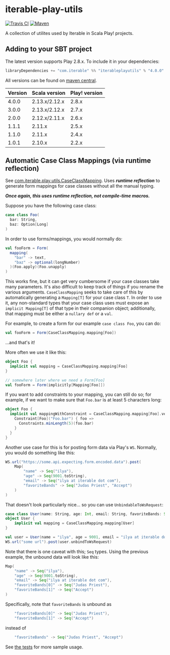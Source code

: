 # iterable-play-utils

[![Travis CI](https://github.com/iterable/iterable-play-utils/actions/workflows/ci.yml/badge.svg?branch=master)](https://github.com/iterable/iterable-play-utils/actions/workflows/ci.yml) [![Maven](https://img.shields.io/maven-central/v/com.iterable/iterableplayutils_2.12.svg)](https://mvnrepository.com/artifact/com.iterable/iterableplayutils)

A collection of utilites used by Iterable in Scala Play! projects.

## Adding to your SBT project

The latest version supports Play 2.8.x. To include it in your dependencies:

```scala
libraryDependencies += "com.iterable" %% "iterableplayutils" % "4.0.0"
```

All versions can be found on [maven central](https://mvnrepository.com/artifact/com.iterable/iterableplayutils).


Version | Scala version | Play! version
--- | --- | ---
4.0.0 | 2.13.x/2.12.x | 2.8.x
3.0.0 | 2.13.x/2.12.x | 2.7.x
2.0.0 | 2.12.x/2.11.x | 2.6.x
1.1.1 | 2.11.x | 2.5.x
1.1.0 | 2.11.x | 2.4.x
1.0.1 | 2.10.x | 2.2.x

## Automatic Case Class Mappings (via runtime reflection)

See [com.iterable.play.utils.CaseClassMapping](https://github.com/Iterable/iterable-play-utils/blob/master/src/main/scala/com/iterable/play/utils/CaseClassMapping.scala). Uses ***runtime reflection*** to generate form mappings for case classes without all the manual typing.

***Once again, this uses runtime reflection, not compile-time macros.***

Suppose you have the following case class:
```scala
case class Foo(
  bar: String,
  baz: Option[Long]
)
```

In order to use forms/mappings, you would normally do:
```scala
val fooForm = Form(
  mapping(
    "bar" -> text,
    "baz" -> optional(longNumber)
  )(Foo.apply)(Foo.unapply)
)
```

This works fine, but it can get very cumbersome if your case classes take many parameters. It's also difficult to keep track of things if you rename the various arguments. `CaseClassMapping` seeks to take care of this by automatically generating a `Mapping[T]` for your case class `T`. In order to use it, any non-standard types that your case class uses must expose an `implicit Mapping[T]` of that type in their companion object; additionally, that mapping must be either a `nullary def` or a `val`.

For example, to create a form for our example `case class Foo`, you can do:
```scala
val fooForm = Form(CaseClassMapping.mapping[Foo])
```

...and that's it!

More often we use it like this:
```scala
object Foo {
  implicit val mapping = CaseClassMapping.mapping[Foo]
}

// somewhere later where we need a Form[Foo]
val fooForm = Form(implicitly[Mapping[Foo]])
```

If you want to add constraints to your mapping, you can still do so; for example, if we want to make sure that `Foo.bar` is at least 5 characters long:
```scala
object Foo {
  implicit val mappingWithConstraint = CaseClassMapping.mapping[Foo].verifying {
    Constraint[Foo]("Foo.bar") { foo =>
      Constraints.minLength(5)(foo.bar)
    }
  }
}
```

Another use case for this is for posting form data via Play's `WS`. Normally, you would do something like this:
```scala
WS.url("https://some.api.expecting.form.encoded.data").post(
    Map(
        "name" -> Seq("ilya"),
        "age" -> Seq(9001.toString),
        "email" -> Seq("ilya at iterable dot com"),
        "favoriteBands" -> Seq("Judas Priest", "Accept")
    )
)
```

That doesn't look particularly nice... so you can use `UnbindableToWsRequest`:
```scala
case class User(name: String, age: Int, email: String, favoriteBands: Seq[String]) extends UnbindableToWsRequest[User]
object User {
    implicit val mapping = CaseClassMapping.mapping[User]
}

val user = User(name = "ilya", age = 9001, email = "ilya at iterable dot com", favoriteBands = Seq("Judas Priest", "Accept"))
WS.url("some url").post(user.unbindToWsRequest)
```

Note that there is one caveat with this; `Seq` types. Using the previous example, the unbound data will look like this:
```scala
Map(
    "name" -> Seq("ilya"),
    "age" -> Seq(9001.toString),
    "email" -> Seq("ilya at iterable dot com"),
    "favoriteBands[0]" -> Seq("Judas Priest"),
    "favoriteBands[1]" -> Seq("Accept")
)
```

Specifically, note that `favoriteBands` is unbound as
```scala
    "favoriteBands[0]" -> Seq("Judas Priest"),
    "favoriteBands[1]" -> Seq("Accept")
```

instead of
```scala
    "favoriteBands" -> Seq("Judas Priest", "Accept")
```

See [the tests](https://github.com/Iterable/iterable-play-utils/blob/master/src/test/scala/com/iterable/play/utils/CaseClassMappingSpec.scala) for more sample usage.
